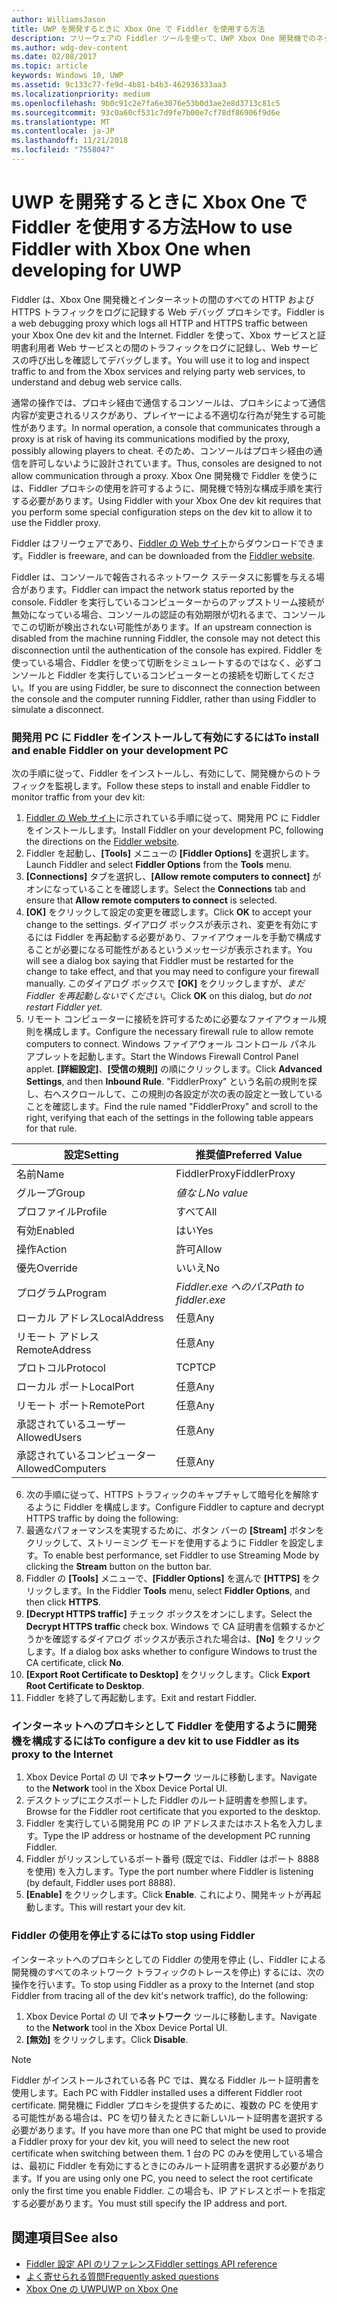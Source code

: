 ```yaml
---
author: WilliamsJason
title: UWP を開発するときに Xbox One で Fiddler を使用する方法
description: フリーウェアの Fiddler ツールを使って、UWP Xbox One 開発機でのネットワーク トラフィックを確認する方法について説明します。
ms.author: wdg-dev-content
ms.date: 02/08/2017
ms.topic: article
keywords: Windows 10, UWP
ms.assetid: 9c133c77-fe9d-4b81-b4b3-462936333aa3
ms.localizationpriority: medium
ms.openlocfilehash: 9b0c91c2e7fa6e3076e53b0d3ae2e8d3713c81c5
ms.sourcegitcommit: 93c0a60cf531c7d9fe7b00e7cf78df86906f9d6e
ms.translationtype: MT
ms.contentlocale: ja-JP
ms.lasthandoff: 11/21/2018
ms.locfileid: "7558047"
---
```

# <a name="how-to-use-fiddler-with-xbox-one-when-developing-for-uwp"></a><span data-ttu-id="c587e-104">UWP を開発するときに Xbox One で Fiddler を使用する方法</span><span class="sxs-lookup"><span data-stu-id="c587e-104">How to use Fiddler with Xbox One when developing for UWP</span></span>

<span data-ttu-id="c587e-105">Fiddler は、Xbox One 開発機とインターネットの間のすべての HTTP および HTTPS トラフィックをログに記録する Web デバッグ プロキシです。</span><span class="sxs-lookup"><span data-stu-id="c587e-105">Fiddler is a web debugging proxy which logs all HTTP and HTTPS traffic between your Xbox One dev kit and the Internet.</span></span> <span data-ttu-id="c587e-106">Fiddler を使って、Xbox サービスと証明書利用者 Web サービスとの間のトラフィックをログに記録し、Web サービスの呼び出しを確認してデバッグします。</span><span class="sxs-lookup"><span data-stu-id="c587e-106">You will use it to log and inspect traffic to and from the Xbox services and relying party web services, to understand and debug web service calls.</span></span> 

<span data-ttu-id="c587e-107">通常の操作では、プロキシ経由で通信するコンソールは、プロキシによって通信内容が変更されるリスクがあり、プレイヤーによる不適切な行為が発生する可能性があります。</span><span class="sxs-lookup"><span data-stu-id="c587e-107">In normal operation, a console that communicates through a proxy is at risk of having its communications modified by the proxy, possibly allowing players to cheat.</span></span> <span data-ttu-id="c587e-108">そのため、コンソールはプロキシ経由の通信を許可しないように設計されています。</span><span class="sxs-lookup"><span data-stu-id="c587e-108">Thus, consoles are designed to not allow communication through a proxy.</span></span> <span data-ttu-id="c587e-109">Xbox One 開発機で Fiddler を使うには、Fiddler プロキシの使用を許可するように、開発機で特別な構成手順を実行する必要があります。</span><span class="sxs-lookup"><span data-stu-id="c587e-109">Using Fiddler with your Xbox One dev kit requires that you perform some special configuration steps on the dev kit to allow it to use the Fiddler proxy.</span></span> 

<span data-ttu-id="c587e-110">Fiddler はフリーウェアであり、[Fiddler の Web サイト](http://www.fiddler2.com/fiddler2/)からダウンロードできます。</span><span class="sxs-lookup"><span data-stu-id="c587e-110">Fiddler is freeware, and can be downloaded from the [Fiddler website](http://www.fiddler2.com/fiddler2/).</span></span> 

<span data-ttu-id="c587e-111">Fiddler は、コンソールで報告されるネットワーク ステータスに影響を与える場合があります。</span><span class="sxs-lookup"><span data-stu-id="c587e-111">Fiddler can impact the network status reported by the console.</span></span> <span data-ttu-id="c587e-112">Fiddler を実行しているコンピューターからのアップストリーム接続が無効になっている場合、コンソールの認証の有効期限が切れるまで、コンソールでこの切断が検出されない可能性があります。</span><span class="sxs-lookup"><span data-stu-id="c587e-112">If an upstream connection is disabled from the machine running Fiddler, the console may not detect this disconnection until the authentication of the console has expired.</span></span> <span data-ttu-id="c587e-113">Fiddler を使っている場合、Fiddler を使って切断をシミュレートするのではなく、必ずコンソールと Fiddler を実行しているコンピューターとの接続を切断してください。</span><span class="sxs-lookup"><span data-stu-id="c587e-113">If you are using Fiddler, be sure to disconnect the connection between the console and the computer running Fiddler, rather than using Fiddler to simulate a disconnect.</span></span>

### <a name="to-install-and-enable-fiddler-on-your-development-pc"></a><span data-ttu-id="c587e-114">開発用 PC に Fiddler をインストールして有効にするには</span><span class="sxs-lookup"><span data-stu-id="c587e-114">To install and enable Fiddler on your development PC</span></span>
<span data-ttu-id="c587e-115">次の手順に従って、Fiddler をインストールし、有効にして、開発機からのトラフィックを監視します。</span><span class="sxs-lookup"><span data-stu-id="c587e-115">Follow these steps to install and enable Fiddler to monitor traffic from your dev kit:</span></span>

1. <span data-ttu-id="c587e-116">[Fiddler の Web サイト](http://www.fiddler2.com/fiddler2/)に示されている手順に従って、開発用 PC に Fiddler をインストールします。</span><span class="sxs-lookup"><span data-stu-id="c587e-116">Install Fiddler on your development PC, following the directions on the [Fiddler website](http://www.fiddler2.com/fiddler2/).</span></span> 
2. <span data-ttu-id="c587e-117">Fiddler を起動し、**[Tools]** メニューの **[Fiddler Options]** を選択します。</span><span class="sxs-lookup"><span data-stu-id="c587e-117">Launch Fiddler and select **Fiddler Options** from the **Tools** menu.</span></span> 
3. <span data-ttu-id="c587e-118">**[Connections]** タブを選択し、**[Allow remote computers to connect]** がオンになっていることを確認します。</span><span class="sxs-lookup"><span data-stu-id="c587e-118">Select the **Connections** tab and ensure that **Allow remote computers to connect** is selected.</span></span> 
4. <span data-ttu-id="c587e-119">**[OK]** をクリックして設定の変更を確認します。</span><span class="sxs-lookup"><span data-stu-id="c587e-119">Click **OK** to accept your change to the settings.</span></span> <span data-ttu-id="c587e-120">ダイアログ ボックスが表示され、変更を有効にするには Fiddler を再起動する必要があり、ファイアウォールを手動で構成することが必要になる可能性があるというメッセージが表示されます。</span><span class="sxs-lookup"><span data-stu-id="c587e-120">You will see a dialog box saying that Fiddler must be restarted for the change to take effect, and that you may need to configure your firewall manually.</span></span> <span data-ttu-id="c587e-121">このダイアログ ボックスで **[OK]** をクリックしますが、*まだ Fiddler を再起動しないでください*。</span><span class="sxs-lookup"><span data-stu-id="c587e-121">Click **OK** on this dialog, but *do not restart Fiddler yet*.</span></span>
5. <span data-ttu-id="c587e-122">リモート コンピューターに接続を許可するために必要なファイアウォール規則を構成します。</span><span class="sxs-lookup"><span data-stu-id="c587e-122">Configure the necessary firewall rule to allow remote computers to connect.</span></span> <span data-ttu-id="c587e-123">Windows ファイアウォール コントロール パネル アプレットを起動します。</span><span class="sxs-lookup"><span data-stu-id="c587e-123">Start the Windows Firewall Control Panel applet.</span></span> <span data-ttu-id="c587e-124">**[詳細設定]**、**[受信の規則]** の順にクリックします。</span><span class="sxs-lookup"><span data-stu-id="c587e-124">Click **Advanced Settings**, and then **Inbound Rule**.</span></span> <span data-ttu-id="c587e-125">"FiddlerProxy" という名前の規則を探し、右へスクロールして、この規則の各設定が次の表の設定と一致していることを確認します。</span><span class="sxs-lookup"><span data-stu-id="c587e-125">Find the rule named "FiddlerProxy" and scroll to the right, verifying that each of the settings in the following table appears for that rule.</span></span>
  
  | <span data-ttu-id="c587e-126">設定</span><span class="sxs-lookup"><span data-stu-id="c587e-126">Setting</span></span>           | <span data-ttu-id="c587e-127">推奨値</span><span class="sxs-lookup"><span data-stu-id="c587e-127">Preferred Value</span></span>                |
  | ----              | ----                           |
  | <span data-ttu-id="c587e-128">名前</span><span class="sxs-lookup"><span data-stu-id="c587e-128">Name</span></span>              | <span data-ttu-id="c587e-129">FiddlerProxy</span><span class="sxs-lookup"><span data-stu-id="c587e-129">FiddlerProxy</span></span>                   |
  | <span data-ttu-id="c587e-130">グループ</span><span class="sxs-lookup"><span data-stu-id="c587e-130">Group</span></span>             | *<span data-ttu-id="c587e-131">値なし</span><span class="sxs-lookup"><span data-stu-id="c587e-131">No value</span></span>* |
  | <span data-ttu-id="c587e-132">プロファイル</span><span class="sxs-lookup"><span data-stu-id="c587e-132">Profile</span></span>           | <span data-ttu-id="c587e-133">すべて</span><span class="sxs-lookup"><span data-stu-id="c587e-133">All</span></span>                            |
  | <span data-ttu-id="c587e-134">有効</span><span class="sxs-lookup"><span data-stu-id="c587e-134">Enabled</span></span>           | <span data-ttu-id="c587e-135">はい</span><span class="sxs-lookup"><span data-stu-id="c587e-135">Yes</span></span>                            |
  | <span data-ttu-id="c587e-136">操作</span><span class="sxs-lookup"><span data-stu-id="c587e-136">Action</span></span>            | <span data-ttu-id="c587e-137">許可</span><span class="sxs-lookup"><span data-stu-id="c587e-137">Allow</span></span>                          |
  | <span data-ttu-id="c587e-138">優先</span><span class="sxs-lookup"><span data-stu-id="c587e-138">Override</span></span>          | <span data-ttu-id="c587e-139">いいえ</span><span class="sxs-lookup"><span data-stu-id="c587e-139">No</span></span>                             |
  | <span data-ttu-id="c587e-140">プログラム</span><span class="sxs-lookup"><span data-stu-id="c587e-140">Program</span></span>           | *<span data-ttu-id="c587e-141">Fiddler.exe へのパス</span><span class="sxs-lookup"><span data-stu-id="c587e-141">Path to fiddler.exe</span></span>*          |
  | <span data-ttu-id="c587e-142">ローカル アドレス</span><span class="sxs-lookup"><span data-stu-id="c587e-142">LocalAddress</span></span>      | <span data-ttu-id="c587e-143">任意</span><span class="sxs-lookup"><span data-stu-id="c587e-143">Any</span></span>                            |
  | <span data-ttu-id="c587e-144">リモート アドレス</span><span class="sxs-lookup"><span data-stu-id="c587e-144">RemoteAddress</span></span>     | <span data-ttu-id="c587e-145">任意</span><span class="sxs-lookup"><span data-stu-id="c587e-145">Any</span></span>                            |
  | <span data-ttu-id="c587e-146">プロトコル</span><span class="sxs-lookup"><span data-stu-id="c587e-146">Protocol</span></span>          | <span data-ttu-id="c587e-147">TCP</span><span class="sxs-lookup"><span data-stu-id="c587e-147">TCP</span></span>                            |
  | <span data-ttu-id="c587e-148">ローカル ポート</span><span class="sxs-lookup"><span data-stu-id="c587e-148">LocalPort</span></span>         | <span data-ttu-id="c587e-149">任意</span><span class="sxs-lookup"><span data-stu-id="c587e-149">Any</span></span>                            |
  | <span data-ttu-id="c587e-150">リモート ポート</span><span class="sxs-lookup"><span data-stu-id="c587e-150">RemotePort</span></span>        | <span data-ttu-id="c587e-151">任意</span><span class="sxs-lookup"><span data-stu-id="c587e-151">Any</span></span>                            |
  | <span data-ttu-id="c587e-152">承認されているユーザー</span><span class="sxs-lookup"><span data-stu-id="c587e-152">AllowedUsers</span></span>      | <span data-ttu-id="c587e-153">任意</span><span class="sxs-lookup"><span data-stu-id="c587e-153">Any</span></span>                            |
  | <span data-ttu-id="c587e-154">承認されているコンピューター</span><span class="sxs-lookup"><span data-stu-id="c587e-154">AllowedComputers</span></span>  | <span data-ttu-id="c587e-155">任意</span><span class="sxs-lookup"><span data-stu-id="c587e-155">Any</span></span>                            |


6. <span data-ttu-id="c587e-156">次の手順に従って、HTTPS トラフィックのキャプチャして暗号化を解除するように Fiddler を構成します。</span><span class="sxs-lookup"><span data-stu-id="c587e-156">Configure Fiddler to capture and decrypt HTTPS traffic by doing the following:</span></span>
  1. <span data-ttu-id="c587e-157">最適なパフォーマンスを実現するために、ボタン バーの **[Stream]** ボタンをクリックして、ストリーミング モードを使用するように Fiddler を設定します。</span><span class="sxs-lookup"><span data-stu-id="c587e-157">To enable best performance, set Fiddler to use Streaming Mode by clicking the **Stream** button on the button bar.</span></span>
  2. <span data-ttu-id="c587e-158">Fiddler の **[Tools]** メニューで、**[Fiddler Options]** を選んで **[HTTPS]** をクリックします。</span><span class="sxs-lookup"><span data-stu-id="c587e-158">In the Fiddler **Tools** menu, select **Fiddler Options**, and then click **HTTPS**.</span></span>
  3. <span data-ttu-id="c587e-159">**[Decrypt HTTPS traffic]** チェック ボックスをオンにします。</span><span class="sxs-lookup"><span data-stu-id="c587e-159">Select the **Decrypt HTTPS traffic** check box.</span></span> <span data-ttu-id="c587e-160">Windows で CA 証明書を信頼するかどうかを確認するダイアログ ボックスが表示された場合は、**[No]** をクリックします。</span><span class="sxs-lookup"><span data-stu-id="c587e-160">If a dialog box asks whether to configure Windows to trust the CA certificate, click **No**.</span></span>
  4. <span data-ttu-id="c587e-161">**[Export Root Certificate to Desktop]** をクリックします。</span><span class="sxs-lookup"><span data-stu-id="c587e-161">Click **Export Root Certificate to Desktop**.</span></span>
7. <span data-ttu-id="c587e-162">Fiddler を終了して再起動します。</span><span class="sxs-lookup"><span data-stu-id="c587e-162">Exit and restart Fiddler.</span></span>

### <a name="to-configure-a-dev-kit-to-use-fiddler-as-its-proxy-to-the-internet"></a><span data-ttu-id="c587e-163">インターネットへのプロキシとして Fiddler を使用するように開発機を構成するには</span><span class="sxs-lookup"><span data-stu-id="c587e-163">To configure a dev kit to use Fiddler as its proxy to the Internet</span></span>

1. <span data-ttu-id="c587e-164">Xbox Device Portal の UI で**ネットワーク** ツールに移動します。</span><span class="sxs-lookup"><span data-stu-id="c587e-164">Navigate to the **Network** tool in the Xbox Device Portal UI.</span></span>
2. <span data-ttu-id="c587e-165">デスクトップにエクスポートした Fiddler のルート証明書を参照します。</span><span class="sxs-lookup"><span data-stu-id="c587e-165">Browse for the Fiddler root certificate that you exported to the desktop.</span></span> 
3. <span data-ttu-id="c587e-166">Fiddler を実行している開発用 PC の IP アドレスまたはホスト名を入力します。</span><span class="sxs-lookup"><span data-stu-id="c587e-166">Type the IP address or hostname of the development PC running Fiddler.</span></span>
4. <span data-ttu-id="c587e-167">Fiddler がリッスンしているポート番号 (既定では、Fiddler はポート 8888 を使用) を入力します。</span><span class="sxs-lookup"><span data-stu-id="c587e-167">Type the port number where Fiddler is listening (by default, Fiddler uses port 8888).</span></span> 
5. <span data-ttu-id="c587e-168">**[Enable]** をクリックします。</span><span class="sxs-lookup"><span data-stu-id="c587e-168">Click **Enable**.</span></span> <span data-ttu-id="c587e-169">これにより、開発キットが再起動します。</span><span class="sxs-lookup"><span data-stu-id="c587e-169">This will restart your dev kit.</span></span>

### <a name="to-stop-using-fiddler"></a><span data-ttu-id="c587e-170">Fiddler の使用を停止するには</span><span class="sxs-lookup"><span data-stu-id="c587e-170">To stop using Fiddler</span></span>
<span data-ttu-id="c587e-171">インターネットへのプロキシとしての Fiddler の使用を停止 (し、Fiddler による開発機のすべてのネットワーク トラフィックのトレースを停止) するには、次の操作を行います。</span><span class="sxs-lookup"><span data-stu-id="c587e-171">To stop using Fiddler as a proxy to the Internet (and stop Fiddler from tracing all of the dev kit's network traffic), do the following:</span></span>

1. <span data-ttu-id="c587e-172">Xbox Device Portal の UI で**ネットワーク** ツールに移動します。</span><span class="sxs-lookup"><span data-stu-id="c587e-172">Navigate to the **Network** tool in the Xbox Device Portal UI.</span></span>
2. <span data-ttu-id="c587e-173">**[無効]** をクリックします。</span><span class="sxs-lookup"><span data-stu-id="c587e-173">Click **Disable**.</span></span>

> [!NOTE]
> <span data-ttu-id="c587e-174">Fiddler がインストールされている各 PC では、異なる Fiddler ルート証明書を使用します。</span><span class="sxs-lookup"><span data-stu-id="c587e-174">Each PC with Fiddler installed uses a different Fiddler root certificate.</span></span> <span data-ttu-id="c587e-175">開発機に Fiddler プロキシを提供するために、複数の PC を使用する可能性がある場合は、PC を切り替えたときに新しいルート証明書を選択する必要があります。</span><span class="sxs-lookup"><span data-stu-id="c587e-175">If you have more than one PC that might be used to provide a Fiddler proxy for your dev kit, you will need to select the new root certificate when switching between them.</span></span> <span data-ttu-id="c587e-176">1 台の PC のみを使用している場合は、最初に Fiddler を有効にするときにのみルート証明書を選択する必要があります。</span><span class="sxs-lookup"><span data-stu-id="c587e-176">If you are using only one PC, you need to select the root certificate only the first time you enable Fiddler.</span></span> <span data-ttu-id="c587e-177">この場合も、IP アドレスとポートを指定する必要があります。</span><span class="sxs-lookup"><span data-stu-id="c587e-177">You must still specify the IP address and port.</span></span>

## <a name="see-also"></a><span data-ttu-id="c587e-178">関連項目</span><span class="sxs-lookup"><span data-stu-id="c587e-178">See also</span></span>
- [<span data-ttu-id="c587e-179">Fiddler 設定 API のリファレンス</span><span class="sxs-lookup"><span data-stu-id="c587e-179">Fiddler settings API reference</span></span>](wdp-fiddler-api.md)
- [<span data-ttu-id="c587e-180">よく寄せられる質問</span><span class="sxs-lookup"><span data-stu-id="c587e-180">Frequently asked questions</span></span>](frequently-asked-questions.md)
- [<span data-ttu-id="c587e-181">Xbox One の UWP</span><span class="sxs-lookup"><span data-stu-id="c587e-181">UWP on Xbox One</span></span>](index.md)



